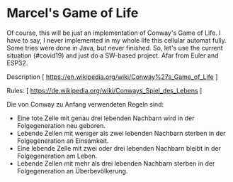 # Marcel's Game of Life

Of course, this will be just an implementation of Conway's Game of Life.
I have to say, I never implemented in my whole life this cellular automat fully. Some tries were done in Java, but never finished.
So, let's use the current situation (#covid19) and just do a SW-based project. Afar from Euler and ESP32.

Description [ https://en.wikipedia.org/wiki/Conway%27s_Game_of_Life ]


Rules: [ https://de.wikipedia.org/wiki/Conways_Spiel_des_Lebens ]

Die von Conway zu Anfang verwendeten Regeln sind:

* Eine tote Zelle mit genau drei lebenden Nachbarn wird in der Folgegeneration neu geboren.
* Lebende Zellen mit weniger als zwei lebenden Nachbarn sterben in der Folgegeneration an Einsamkeit.
* Eine lebende Zelle mit zwei oder drei lebenden Nachbarn bleibt in der Folgegeneration am Leben.
* Lebende Zellen mit mehr als drei lebenden Nachbarn sterben in der Folgegeneration an Überbevölkerung.
	